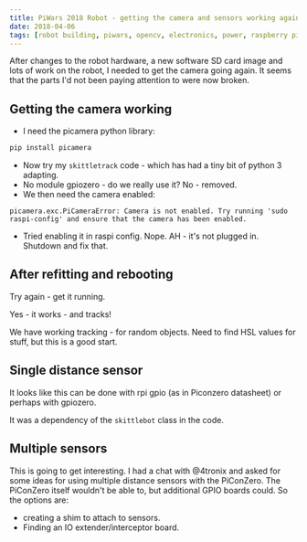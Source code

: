 ```yaml
---
title: PiWars 2018 Robot - getting the camera and sensors working again
date: 2018-04-06
tags: [robot building, piwars, opencv, electronics, power, raspberry pi robotics project, raspberry pi opencv project, python, raspberry pi camera]
---
```

After changes to the robot hardware, a new software SD card image and lots of work on the robot, I needed to get the camera going again. It seems that the parts I'd not been paying attention to were now broken.

## Getting the camera working

* I need the picamera python library:

```bash
pip install picamera
```

* Now try my `skittletrack` code - which has had a tiny bit of python 3 adapting.
* No module gpiozero - do we really use it? No - removed.
* We then need the camera enabled:

```log
picamera.exc.PiCameraError: Camera is not enabled. Try running 'sudo raspi-config' and ensure that the camera has been enabled.
```

* Tried enabling it in raspi config. Nope. AH - it's not plugged in. Shutdown and fix that.

## After refitting and rebooting

Try again - get it running.

Yes - it works - and tracks!

We have working tracking - for random objects. Need to find HSL values for stuff, but this is a good start.

## Single distance sensor

It looks like this can be done with rpi gpio (as in Piconzero datasheet) or perhaps with gpiozero.

It was a dependency of the `skittlebot` class in the code.

## Multiple sensors

This is going to get interesting. I had a chat with @4tronix and asked for some ideas for using multiple distance sensors with the PiConZero.
The PiConZero itself wouldn't be able to, but additional GPIO boards could. So the options are:

* creating a shim to attach to sensors.
* Finding an IO extender/interceptor board.
